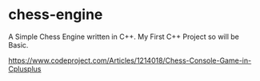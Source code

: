 # chess-engine

A Simple Chess Engine written in C++.
My First C++ Project so will be Basic.

https://www.codeproject.com/Articles/1214018/Chess-Console-Game-in-Cplusplus

